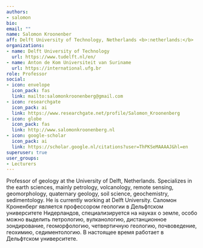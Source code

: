 ```yaml
---
authors:
- salomon
bio:
email: ""
name: Salomon Kroonenber
aff: Delft University of Technology, Netherlands <b>:netherlands:</b>
organizations:
- name: Delft University of Technology
  url: https://www.tudelft.nl/en/
- name: Anton de Kom Universiteit van Suriname
  url: https://international.ufg.br
role: Professor 
social:
- icon: envelope
  icon_pack: fas
  link: mailto:salomonkroonenberg@gmail.com
- icon: researchgate
  icon_pack: ai
  link: https://www.researchgate.net/profile/Salomon_Kroonenberg
- icon: globe
  icon_pack: fas
  link: http://www.salomonkroonenberg.nl
- icon: google-scholar
  icon_pack: ai
  link: https://scholar.google.nl/citations?user=ThPKSeMAAAAJ&hl=en
superuser: true
user_groups:
- Lecturers
---
```


Professor of geology at the University of Delft, Netherlands. Specializes in the earth sciences, mainly petrology, volcanology, remote sensing, geomorphology, quaternary geology, soil science, geochemistry, sedimentology. He is currently working at Delft University.  Саломон Кроненберг является профессором геологии в Дельфтском университете Нидерландов, специализируется на науках о земле, особо можно выделить петрологию, вулканологию, дистанционное зондирование, геоморфологию, четвертичную геологию, почвоведение, геохимию, седиментологию. В настоящее время работает в Дельфтском университете.